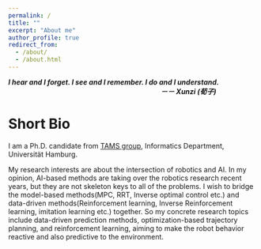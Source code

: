 ```yaml
---
permalink: /
title: ""
excerpt: "About me"
author_profile: true
redirect_from: 
  - /about/
  - /about.html
---
```


***I hear and I forget. I see and I remember. I do and I understand.   
&emsp;&emsp;&emsp;&emsp;&emsp;&emsp;&emsp;&emsp;&emsp;&emsp;&emsp;&emsp;&emsp;&emsp;&emsp;&emsp;&emsp;&emsp;&emsp;&emsp;&emsp;&emsp;－－ Xunzi (荀子)*** 

Short Bio
======
I am a Ph.D. candidate from [TAMS group](https://tams.informatik.uni-hamburg.de), Informatics Department, Universität Hamburg.

My research interests are about the intersection of robotics and AI. In my opinion, AI-based methods are taking over the robotics research recent years, but they are not skeleton keys to all of the problems. I wish to bridge the model-based methods(MPC, RRT, Inverse optimal control etc.) and data-driven methods(Reinforcement learning, Inverse Reinforcement learning, imitation learning etc.) together. So my concrete research topics include data-driven prediction methods, optimization-based trajectory planning, and reinforcement learning, aiming to make the robot behavior reactive and also predictive to the environment.

<div style="display:inline-block;width:270px;"><script type="text/javascript" src="//rf.revolvermaps.com/0/0/6.js?i=5ns15e6mbbk&amp;m=7&amp;c=e63100&amp;cr1=ffffff&amp;f=arial&amp;l=0&amp;bv=90&amp;lx=-420&amp;ly=420&amp;hi=20&amp;he=7&amp;hc=a8ddff&amp;rs=80" async="async"></script></div>

